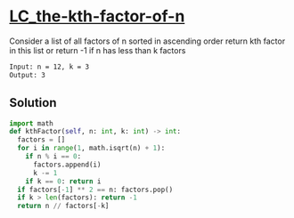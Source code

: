 # [LC_the-kth-factor-of-n](https://leetcode.com/problems/the-kth-factor-of-n)

Consider a list of all factors of n sorted in ascending order
return kth factor in this list or return -1 if n has less than k factors

```txt
Input: n = 12, k = 3
Output: 3
```

## Solution

```py
import math
def kthFactor(self, n: int, k: int) -> int:
  factors = []
  for i in range(1, math.isqrt(n) + 1):
    if n % i == 0:
      factors.append(i)
      k -= 1
    if k == 0: return i
  if factors[-1] ** 2 == n: factors.pop()
  if k > len(factors): return -1
  return n // factors[-k]
```
